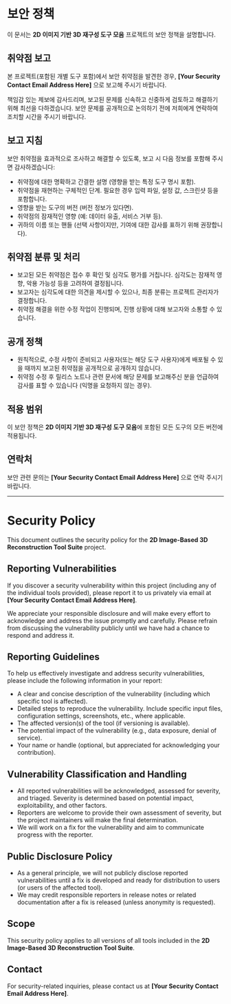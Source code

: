 # 보안 정책

이 문서는 **2D 이미지 기반 3D 재구성 도구 모음** 프로젝트의 보안 정책을 설명합니다.

## 취약점 보고

본 프로젝트(포함된 개별 도구 포함)에서 보안 취약점을 발견한 경우, **[Your Security Contact Email Address Here]** 으로 보고해 주시기 바랍니다.

책임감 있는 제보에 감사드리며, 보고된 문제를 신속하고 신중하게 검토하고 해결하기 위해 최선을 다하겠습니다. 보안 문제를 공개적으로 논의하기 전에 저희에게 연락하여 조치할 시간을 주시기 바랍니다.

## 보고 지침

보안 취약점을 효과적으로 조사하고 해결할 수 있도록, 보고 시 다음 정보를 포함해 주시면 감사하겠습니다:

* 취약점에 대한 명확하고 간결한 설명 (영향을 받는 특정 도구 명시 포함).
* 취약점을 재현하는 구체적인 단계. 필요한 경우 입력 파일, 설정 값, 스크린샷 등을 포함합니다.
* 영향을 받는 도구의 버전 (버전 정보가 있다면).
* 취약점의 잠재적인 영향 (예: 데이터 유출, 서비스 거부 등).
* 귀하의 이름 또는 핸들 (선택 사항이지만, 기여에 대한 감사를 표하기 위해 권장합니다).

## 취약점 분류 및 처리

* 보고된 모든 취약점은 접수 후 확인 및 심각도 평가를 거칩니다. 심각도는 잠재적 영향, 악용 가능성 등을 고려하여 결정됩니다.
* 보고자는 심각도에 대한 의견을 제시할 수 있으나, 최종 분류는 프로젝트 관리자가 결정합니다.
* 취약점 해결을 위한 수정 작업이 진행되며, 진행 상황에 대해 보고자와 소통할 수 있습니다.

## 공개 정책

* 원칙적으로, 수정 사항이 준비되고 사용자(또는 해당 도구 사용자)에게 배포될 수 있을 때까지 보고된 취약점을 공개적으로 공개하지 않습니다.
* 취약점 수정 후 릴리스 노트나 관련 문서에 해당 문제를 보고해주신 분을 언급하여 감사를 표할 수 있습니다 (익명을 요청하지 않는 경우).

## 적용 범위

이 보안 정책은 **2D 이미지 기반 3D 재구성 도구 모음**에 포함된 모든 도구의 모든 버전에 적용됩니다.

## 연락처

보안 관련 문의는 **[Your Security Contact Email Address Here]** 으로 연락 주시기 바랍니다.

--------------------------------------------------------------------------

# Security Policy

This document outlines the security policy for the **2D Image-Based 3D Reconstruction Tool Suite** project.

## Reporting Vulnerabilities

If you discover a security vulnerability within this project (including any of the individual tools provided), please report it to us privately via email at **[Your Security Contact Email Address Here]**.

We appreciate your responsible disclosure and will make every effort to acknowledge and address the issue promptly and carefully. Please refrain from discussing the vulnerability publicly until we have had a chance to respond and address it.

## Reporting Guidelines

To help us effectively investigate and address security vulnerabilities, please include the following information in your report:

* A clear and concise description of the vulnerability (including which specific tool is affected).
* Detailed steps to reproduce the vulnerability. Include specific input files, configuration settings, screenshots, etc., where applicable.
* The affected version(s) of the tool (if versioning is available).
* The potential impact of the vulnerability (e.g., data exposure, denial of service).
* Your name or handle (optional, but appreciated for acknowledging your contribution).

## Vulnerability Classification and Handling

* All reported vulnerabilities will be acknowledged, assessed for severity, and triaged. Severity is determined based on potential impact, exploitability, and other factors.
* Reporters are welcome to provide their own assessment of severity, but the project maintainers will make the final determination.
* We will work on a fix for the vulnerability and aim to communicate progress with the reporter.

## Public Disclosure Policy

* As a general principle, we will not publicly disclose reported vulnerabilities until a fix is developed and ready for distribution to users (or users of the affected tool).
* We may credit responsible reporters in release notes or related documentation after a fix is released (unless anonymity is requested).

## Scope

This security policy applies to all versions of all tools included in the **2D Image-Based 3D Reconstruction Tool Suite**.

## Contact

For security-related inquiries, please contact us at **[Your Security Contact Email Address Here]**.